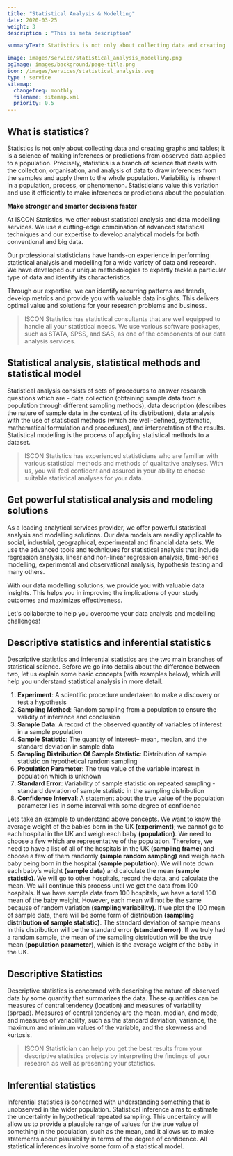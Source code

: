 ```yaml
---
title: "Statistical Analysis & Modelling"
date: 2020-03-25
weight: 3
description : "This is meta description"

summaryText: Statistics is not only about collecting data and creating graphs and tables; it is a science of making inferences or predictions from observed data applied to a population. ISCON Statistics has statistical consultants that are well equipped to handle all your statistical needs. We use various software packages, such as STATA, SPSS, and R, as one of the components of our data analysis services.

image: images/service/statistical_analysis_modelling.png
bgImage: images/background/page-title.png
icon: /images/services/statistical_analysis.svg
type : service
sitemap:
  changefreq: monthly
  filename: sitemap.xml
  priority: 0.5
---
```


## What is statistics?

Statistics is not only about collecting data and creating graphs and tables; it is a science of making inferences or predictions from observed data applied to a population. Precisely, statistics is a branch of science that deals with the collection, organisation, and analysis of data to draw inferences from the samples and apply them to the whole population. Variability is inherent in a population, process, or phenomenon. Statisticians value this variation and use it efficiently to make inferences or predictions about the population. 

**Make stronger and smarter decisions faster**

At ISCON Statistics, we offer robust statistical analysis and data modelling services. We use a cutting-edge combination of advanced statistical techniques and our expertise to develop analytical models for both conventional and big data.

Our professional statisticians have hands-on experience in performing statistical analysis and modelling for a wide variety of data and research. We have developed our unique methodologies to expertly tackle a particular type of data and identify its characteristics.

Through our expertise, we can identify recurring patterns and trends, develop metrics and provide you with valuable data insights. This delivers optimal value and solutions for your research problems and business. 

> ISCON Statistics has statistical consultants that are well equipped to handle all your statistical needs. We use various software packages, such as STATA, SPSS, and SAS, as one of the components of our data analysis services.

## Statistical analysis, statistical methods and statistical model  

Statistical analysis consists of sets of procedures to answer research questions which are - data collection (obtaining sample data from a population through different sampling methods), data description (describes the nature of sample data in the context of its distribution), data analysis with the use of statistical methods (which are well-defined, systematic, mathematical formulation and procedures), and interpretation of the results. Statistical modelling is the process of applying statistical methods to a dataset. 

> ISCON Statistics has experienced statisticians who are familiar with various statistical methods and methods of qualitative analyses. With us, you will feel confident and assured in your ability to choose suitable statistical analyses for your data.

## Get powerful statistical analysis and modeling solutions

As a leading analytical services provider, we offer powerful statistical analysis and modelling solutions. Our data models are readily applicable to social, industrial, geographical, experimental and financial data sets. We use the advanced tools and techniques for statistical analysis that include regression analysis, linear and non-linear regression analysis, time-series modelling, experimental and observational analysis, hypothesis testing and many others.

With our data modelling solutions, we provide you with valuable data insights. This helps you in improving the implications of your study outcomes and maximizes effectiveness.

Let's collaborate to help you overcome your data analysis and modelling challenges! 


## Descriptive statistics and inferential statistics

Descriptive statistics and inferential statistics are the two main branches of statistical science. Before we go into details about the difference between two, let us explain some basic concepts (with examples below), which will help you understand statistical analysis in more detail.

1.	**Experiment**: A scientific procedure undertaken to make a discovery or test a hypothesis
2.	**Sampling Method**: Random sampling from a population to ensure the validity of inference and conclusion
3.	**Sample Data**: A record of the observed quantity of variables of interest in a  sample population
4.	**Sample Statistic**: The quantity of interest– mean, median, and the standard deviation in sample data
5.	**Sampling Distribution Of Sample Statistic**: Distribution of sample statistic on hypothetical random sampling 
6.	**Population Parameter**: The true value of the variable interest in population which is unknown
7.	**Standard Error**: Variability of sample statistic on repeated sampling - standard deviation of sample statistic in the sampling distribution
8.	**Confidence Interval**: A statement about the true value of the population parameter lies in some interval with some degree of confidence

Lets take an example to understand above concepts. We want to know the average weight of the babies born in the UK **(experiment)**; we cannot go to each hospital in the UK and weigh each baby **(population)**. We need to choose a few which are representative of the population. Therefore, we need to have a list of all of the hospitals in the UK **(sampling frame)** and choose a few of them randomly **(simple random sampling)** and weigh each baby being born in the hospital **(sample population)**. We will note down each baby’s weight **(sample data)** and calculate the mean **(sample statistic)**. We will go to other hospitals, record the data, and calculate the mean. We will continue this process until we get the data from 100 hospitals. If we have sample data from 100 hospitals, we have a total 100 mean of the baby weight. However, each mean will not be the same because of random variation **(sampling variability)**. If we plot the 100 mean of sample data, there will be some form of distribution **(sampling distribution of sample statistic)**. The standard deviation of sample means in this distribution will be the standard error **(standard error)**. If we truly had a random sample, the mean of the sampling distribution will be the true mean **(population parameter)**, which is the average weight of the baby in the UK.
 
## Descriptive Statistics

Descriptive statistics is concerned with describing the nature of observed data by some quantity that summarizes the data. These quantities can be measures of central tendency (location) and measures of variability (spread). Measures of central tendency are the mean, median, and mode, and measures of variability, such as the standard deviation, variance, the maximum and minimum values of the variable, and the skewness and kurtosis. 

> ISCON Statistician can help you get the best results from your descriptive statistics projects by interpreting the findings of your research as well as presenting your statistics.

## Inferential statistics

Inferential statistics is concerned with understanding something that is unobserved in the wider population. Statistical inference aims to estimate the uncertainty in hypothetical repeated sampling. This uncertainty will allow us to provide a plausible range of values for the true value of something in the population, such as the mean, and it allows us to make statements about plausibility in terms of the degree of confidence. All statistical inferences involve some form of a statistical model.
